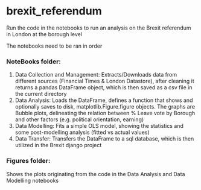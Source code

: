 # brexit_referendum
Run the code in the notebooks to run an analysis on the Brexit referendum in London at the borough level  

The notebooks need to be ran in order

### NoteBooks folder:

1. Data Collection and Management: Extracts/Downloads data from different sources (Financial Times & London Datastore), after cleaning it returns a pandas DataFrame object, which is then saved as a csv file in the current directory
2. Data Analysis: Loads the DataFrame, defines a function that shows and optionally saves to disk, matplotlib.Figure.figure objects. The graphs are Bubble plots, delineating the relation between % Leave vote by Borough and other factors (e.g. political orientation, earning)
3. Data Modelling: Fits a simple OLS model, showing the statistics and some post-modelling analysis (fitted vs actual values)
4. Data Transfer: Transfers the DataFrame to a sql database, which is then utilized in the Brexit django project

### Figures folder:

Shows the plots originating from the code in the Data Analysis and Data Modelling notebooks

